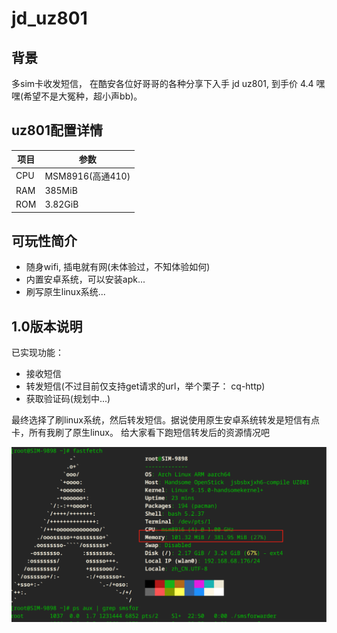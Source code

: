 # jd_uz801

## 背景
多sim卡收发短信， 在酷安各位好哥哥的各种分享下入手 jd  uz801,  到手价 4.4 嘿嘿(希望不是大冤种，超小声bb)。

## uz801配置详情
| 项目 | 参数 |
|-----|------|
|CPU|MSM8916(高通410)|
|RAM|385MiB|
|ROM|3.82GiB|

## 可玩性简介
* 随身wifi, 插电就有网(未体验过，不知体验如何)
* 内置安卓系统，可以安装apk...
* 刷写原生linux系统...


## 1.0版本说明
已实现功能：
  * 接收短信
  * 转发短信(不过目前仅支持get请求的url，举个栗子： cq-http)
  * 获取验证码(规划中...)


最终选择了刷linux系统，然后转发短信。据说使用原生安卓系统转发是短信有点卡，所有我刷了原生linux。 给大家看下跑短信转发后的资源情况吧

![img](pic/1.png)
